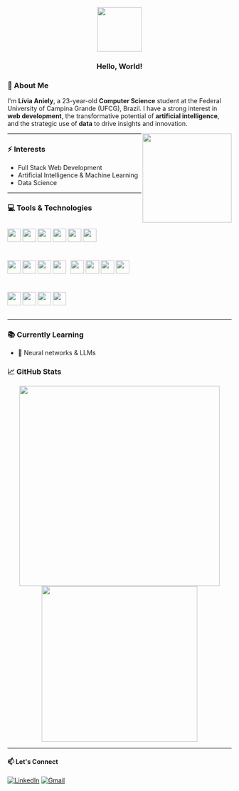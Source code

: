 <p align="center">
  <img src="https://media.giphy.com/media/hvRJCLFzcasrR4ia7z/giphy.gif" width="100" />
</p>

<h3 align="center">Hello, World!</h3>


### 🧠 About Me

I'm **Lívia Aniely**, a 23-year-old **Computer Science** student at the Federal University of Campina Grande (UFCG), Brazil. I have a strong interest in **web development**, the transformative potential of **artificial intelligence**, and the strategic use of **data** to drive insights and innovation.

<img align="right" src="https://user-images.githubusercontent.com/80133560/197303780-29aaee08-8fe7-4c0a-a7e5-2096ed6dd136.png" width="200"/>

---

### ⚡ Interests

- Full Stack Web Development  
- Artificial Intelligence & Machine Learning  
- Data Science  

---

### 💻 Tools & Technologies

<div style="display: flex; flex-wrap: wrap; gap: 10px; align-items: center">

<code><img height="30" src="https://cdn.jsdelivr.net/gh/devicons/devicon/icons/html5/html5-original-wordmark.svg"></code>
<code><img height="30" src="https://cdn.jsdelivr.net/gh/devicons/devicon/icons/css3/css3-original-wordmark.svg"></code>
<code><img height="30" src="https://cdn.jsdelivr.net/gh/devicons/devicon/icons/javascript/javascript-original.svg"></code>
<code><img height="30" src="https://cdn.jsdelivr.net/gh/devicons/devicon/icons/typescript/typescript-original.svg"></code>
<code><img height="30" src="https://cdn.jsdelivr.net/gh/devicons/devicon/icons/react/react-original.svg"></code>
<code><img height="30" src="https://cdn.jsdelivr.net/gh/devicons/devicon/icons/angularjs/angularjs-original.svg"></code>

<code><img height="30" src="https://cdn.jsdelivr.net/gh/devicons/devicon/icons/python/python-original-wordmark.svg"></code>
<code><img height="30" src="https://cdn.jsdelivr.net/gh/devicons/devicon/icons/java/java-original-wordmark.svg"></code>
<code><img height="30" src="https://cdn.jsdelivr.net/gh/devicons/devicon/icons/haskell/haskell-original.svg"></code>
<code><img height="30" src="https://cdn.jsdelivr.net/gh/devicons/devicon/icons/go/go-original-wordmark.svg"></code>


<code><img height="30" src="https://cdn.jsdelivr.net/gh/devicons/devicon/icons/git/git-original.svg"></code>
<code><img height="30" src="https://cdn.jsdelivr.net/gh/devicons/devicon/icons/github/github-original.svg"></code>
<code><img height="30" src="https://cdn.jsdelivr.net/gh/devicons/devicon/icons/markdown/markdown-original.svg"></code>
<code><img height="30" src="https://cdn.jsdelivr.net/gh/devicons/devicon@latest/icons/docker/docker-plain-wordmark.svg"></code>

<code><img height="30" src="https://cdn.jsdelivr.net/gh/devicons/devicon/icons/postgresql/postgresql-original.svg"></code>
<code><img height="30" src="https://cdn.jsdelivr.net/gh/devicons/devicon@latest/icons/microsoftsqlserver/microsoftsqlserver-original-wordmark.svg"></code>
<code><img height="30" src="https://cdn.jsdelivr.net/gh/devicons/devicon/icons/vscode/vscode-original.svg"></code>
<code><img height="30" src="https://cdn.jsdelivr.net/gh/devicons/devicon/icons/intellij/intellij-original.svg"></code>

</div>

---

### 📚 Currently Learning

- 🧠 Neural networks & LLMs  
  

### 📈 GitHub Stats

<p align="center">
  <img src="https://github-readme-stats.vercel.app/api?username=LiviaAniely&show_icons=true&theme=radical" width="450"/>
  <img src="https://github-readme-stats.vercel.app/api/top-langs/?username=LiviaAniely&layout=compact&theme=radical" width="350"/>
</p>

---


#### 📫 Let's Connect

[![LinkedIn](https://img.shields.io/badge/-LinkedIn-%230077B5?style=for-the-badge&logo=linkedin&logoColor=white)](https://www.linkedin.com/in/livia-aniely-de-oliveira-almeida/)
[![Gmail](https://img.shields.io/badge/Gmail-D14836?style=for-the-badge&logo=gmail&logoColor=white)](mailto:livia.almeida@ccc.ufcg.edu.br)

